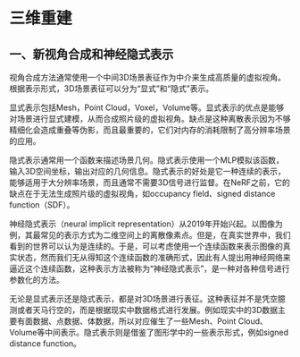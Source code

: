 # 三维重建

## 一、新视角合成和神经隐式表示

视角合成方法通常使用一个中间3D场景表征作为中介来生成高质量的虚拟视角。根据表示形式，3D场景表征可以分为“显式”和“隐式”表示。

显式表示包括Mesh，Point Cloud，Voxel，Volume等。显式表示的优点是能够对场景进行显式建模，从而合成照片级的虚拟视角。缺点是这种离散表示因为不够精细化会造成重叠等伪影，而且最重要的，它们对内存的消耗限制了高分辨率场景的应用。

隐式表示通常用一个函数来描述场景几何。隐式表示使用一个MLP模拟该函数，输入3D空间坐标，输出对应的几何信息。隐式表示的好处是它一种连续的表示，能够适用于大分辨率场景，而且通常不需要3D信号进行监督。在NeRF之前，它的缺点在于无法生成照片级的虚拟视角，如occupancy field、signed distance function（SDF）。

神经隐式表示（neural implicit representation）从2019年开始兴起。以图像为例，其最常见的表示方式为二维空间上的离散像素点。但是，在真实世界中，我们看到的世界可以认为是连续的。于是，可以考虑使用一个连续函数来表示图像的真实状态，然而我们无从得知这个连续函数的准确形式，因此有人提出用神经网络来逼近这个连续函数，这种表示方法被称为“神经隐式表示”，是一种对各种信号进行参数化的方法。

无论是显式表示还是隐式表示，都是对3D场景进行表征。这种表征并不是凭空臆测或者天马行空的，而是根据现实中数据格式进行发展。例如现实中的3D数据主要有面数据、点数据、体数据，所以对应催生了一些Mesh、Point Cloud、Volume等中间表示。隐式表示则是借鉴了图形学中的一些表示形式，例如signed distance function。
